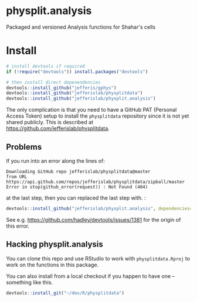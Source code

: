 # physplit.analysis
Packaged and versioned Analysis functions for Shahar's cells

# Install

```r
# install devtools if required
if (!require("devtools")) install.packages("devtools")

# then install direct depenendencies
devtools::install_github("jefferis/gphys")
devtools::install_github("jefferislab/physplitdata")
devtools::install_github("jefferislab/physplit.analysis")
```

The only complication is that you need to have a GitHub PAT (Personal Access Token) 
setup to install the `physplitdata` repository since it is not yet shared publicly. 
This is described at https://github.com/jefferislab/physplitdata.

## Problems
If you run into an error along the lines of:

```
Downloading GitHub repo jefferislab/physplitdata@master
from URL https://api.github.com/repos/jefferislab/physplitdata/zipball/master
Error in stop(github_error(request)) : Not Found (404)
```
at the last step, then you can replaced the last step with. :
```r
devtools::install_github("jefferislab/physplit.analysis", dependencies=FALSE)
```
See e.g. https://github.com/hadley/devtools/issues/1381 for the origin of this error.
## Hacking physplit.analysis
You can clone this repo and use RStudio to work with `physplitdata.Rproj` to 
work on the functions in this package.

You can also install from a local checkout if you happen to have one – something 
like this.

```r
devtools::install_git("~/dev/R/physplitdata")
```
